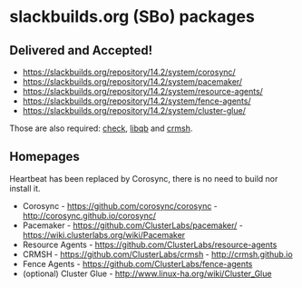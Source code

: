 # slackbuilds.org (SBo) packages

## Delivered and Accepted!

- https://slackbuilds.org/repository/14.2/system/corosync/
- https://slackbuilds.org/repository/14.2/system/pacemaker/
- https://slackbuilds.org/repository/14.2/system/resource-agents/
- https://slackbuilds.org/repository/14.2/system/fence-agents/
- https://slackbuilds.org/repository/14.2/system/cluster-glue/

Those are also required: [check](https://slackbuilds.org/repository/14.2/development/check/), [libqb](https://slackbuilds.org/repository/14.2/libraries/libqb/) and [crmsh](https://slackbuilds.org/repository/14.2/system/crmsh/).

## Homepages

Heartbeat has been replaced by Corosync, there is no need to build nor install it.

- Corosync - https://github.com/corosync/corosync - http://corosync.github.io/corosync/
- Pacemaker - https://github.com/ClusterLabs/pacemaker/ - https://wiki.clusterlabs.org/wiki/Pacemaker
- Resource Agents - https://github.com/ClusterLabs/resource-agents
- CRMSH - https://github.com/ClusterLabs/crmsh - http://crmsh.github.io
- Fence Agents - https://github.com/ClusterLabs/fence-agents
- (optional) Cluster Glue - http://www.linux-ha.org/wiki/Cluster_Glue

